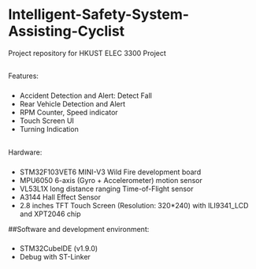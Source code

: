 # Intelligent-Safety-System-Assisting-Cyclist

Project repository for HKUST ELEC 3300 Project

##
Features:

###
- Accident Detection and Alert: Detect Fall
- Rear Vehicle Detection and Alert
- RPM Counter, Speed indicator
- Touch Screen UI
- Turning Indication

##
Hardware:

###
- STM32F103VET6 MINI-V3 Wild Fire development board
- MPU6050 6-axis (Gyro + Accelerometer) motion sensor
- VL53L1X long distance ranging Time-of-Flight sensor
- A3144 Hall Effect Sensor
- 2.8 inches TFT Touch Screen (Resolution: 320*240) with ILI9341_LCD and XPT2046 chip

##Software and development environment:

###
- STM32CubeIDE (v1.9.0)
- Debug with ST-Linker
